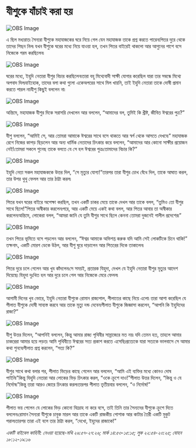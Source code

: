 # যীশুকে যাঁচাই করা হয়

![OBS Image](https://cdn.door43.org/obs/jpg/360px/obs-en-39-01.jpg)

এ ছিল মধ্যরাত৷ সৈন্যরা যীশুকে মহাযাজকের ঘরে নিয়ে গেল যেন মহাযাজক তাকে প্রশ্ন করতে পারেন৷পিতর দুরে থেকে তাদের পিছন নিল৷ যখন যীশুকে ঘরের মধ্যে নিয়ে যাওয়া হল, তখন পিতর বাইরেই থাকলো আর আগুনের পাশে বসে নিজেকে গরম করছিলেন৷

![OBS Image](https://cdn.door43.org/obs/jpg/360px/obs-en-39-02.jpg)

ঘরের মধ্যে, ইহুদি নেতারা যীশুর বিচার করছিলেন৷তারা বহু মিথ্যেবাদী সাক্ষী যোগার করেছিল যারা তার সম্বন্ধে মিথ্যে অপবাদ দিল৷যাইহোক, তাদের বলা কথা গুলো একেঅপরের সাথে মিল খায়নি, তাই ইহুদি নেতারা তাকে দোষী প্রমান করতে পারল না৷যীশু কিছুই বললেন না৷

![OBS Image](https://cdn.door43.org/obs/jpg/360px/obs-en-39-03.jpg)

অন্তিমে, মহাযাজক যীশুর দিকে সরাসরি দেখলেন আর বললেন, “আমাদের বল, তুমিই কি খ্রীষ্ট, জীবিত ঈশ্বরের পুত্র?”

![OBS Image](https://cdn.door43.org/obs/jpg/360px/obs-en-39-04.jpg)

যীশু বললেন, “আমিই সে, আর তোমরা আমাকে ঈশ্বরের সাথে বসে থাকতে আর স্বর্গ থেকে আসতে দেখবে৷”  মহাযাজক রেগে নিজের কাপড় ছিড়লেন আর অন্য ধার্মিক নেতাদের চিৎকার করে বললেন, “আমাদের আর কোনো সাক্ষীর প্রয়োজন নেই!তোমরা সকলে শুনেছ তাকে বলতে যে সে হল ঈশ্বরের পুত্র৷তোমাদের বিচার কি?”

![OBS Image](https://cdn.door43.org/obs/jpg/360px/obs-en-39-05.jpg)

ইহুদি নেতা সকল মহাযাজককে উত্তর দিল, “সে মৃত্যুর যোগ্য!”তারপর তারা যীশুর চোখ বেঁধে দিল, তাকে আঘাত করল, তার উপর থুথু ফেলল আর তার ঠাট্টা করল৷

![OBS Image](https://cdn.door43.org/obs/jpg/360px/obs-en-39-06.jpg)

পিতর যখন ঘরের বাইরে অপেক্ষা করছিল, তখন একটি চাকর মেয়ে তাকে দেখল আর তাকে বলল, “তুমিও তো যীশুর সাথে ছিলে!”পিতর অস্বীকার করলেন৷পরে, আর একটি মেয়ে একই কথা বলল, আর পিতর আবার তা অস্বীকার করলেন৷অন্তিমে, লোকেরা বলল, “আমরা জানি যে তুমি যীশুর সাথে ছিলে কেননা তোমরা দুজনেই গালীল প্রদেশের৷”

![OBS Image](https://cdn.door43.org/obs/jpg/360px/obs-en-39-07.jpg)

তখন পিতর ভূমিতে বসে পড়লেন আর বললেন, “ঈশ্বর আমাকে অভিশপ্ত করুক যদি আমি সেই লোকটিকে চিনে থাকি!” তক্ষনাৎ, একটি মোরগ ডেকে উঠল, আর যীশু ঘুরে দাড়ালেন আর পিতরের দিকে তাকালেন৷

![OBS Image](https://cdn.door43.org/obs/jpg/360px/obs-en-39-08.jpg)

পিতর দুরে চলে গেলেন আর খুব কাঁদলেন৷সে সময়ই, প্রতারক যিহুদা, দেখল যে ইহুদি নেতারা যীশুর মৃত্যুর আদেশ দিয়েছে৷ যিহুদা দুঃখিত হল আর দুরে চলে গেল আর নিজেকে মেরে ফেলল৷

![OBS Image](https://cdn.door43.org/obs/jpg/360px/obs-en-39-09.jpg)

আগামী দিনের খুব ভোরে, ইহুদি নেতারা যীশুকে রোমান রাজ্যপাল, পীলাতের কাছে নিয়ে এলো৷ তারা আশা করেছিল যে পীলাত যীশুকে দোষী সাব্যস্ত করবে আর তাকে মৃত্যু দন্ড দেবেন৷পীলাত যীশুকে জিজ্ঞাসা করলেন, “আপনি কি ইহুদিদের রাজা?”

![OBS Image](https://cdn.door43.org/obs/jpg/360px/obs-en-39-10.jpg)

যীশু উত্তর দিলেন, “আপনিই বললেন, কিন্তু আমার রাজ্য পৃথিবীর সাম্রাজ্যের মত নয়৷ যদি তেমন হত, তাহলে আমার চাকরেরা আমার হয়ে লড়ত৷ আমি পৃথিবীতে ঈশ্বরের সত্য প্রকাশ করতে এসেছি৷প্রত্যেকে যারা সত্যকে ভালবাসে সে আমার কথা শুনবে৷পীলাত প্রশ্ন করলেন, “সত্য কি?”

![OBS Image](https://cdn.door43.org/obs/jpg/360px/obs-en-39-11.jpg)

যীশুর সাথে কথা বলার পর, পীলাত ভিড়ের কাছে গেলেন আর বললেন, “আমি এই ব্যক্তির মধ্যে কোনও দোষ পাইনি৷”কিন্তু যিহুদি নেতারা আর লোকের ভিড় চিৎকার করল, “ওকে ক্রুশে দাও!”পীলাত উত্তর দিলেন, “কিন্তু ও যে নির্দোষ৷”কিন্তু তারা আরও জোরে চিৎকার করল৷তারপর পীলাত তৃতীয়বার বললেন, “ও নির্দোষ!”

![OBS Image](https://cdn.door43.org/obs/jpg/360px/obs-en-39-12.jpg)

পীলাত ভয় পেলেন যে লোকের ভিড় কোনো বিদ্রোহ না করে বসে, তাই তিনি তার সৈন্যদের যীশুকে ক্রুশে দিতে বললেন৷রোমান সৈন্যরা যীশুকে চাবুক মারল আর তাকে একটি রাজকীয় পোশাক আর কাটার তৈরী একটি মুকুট পরাল৷তারপর তারা এই বলে তার ঠাট্টা করল, “দেখো, ইহুদের রাজাকে!”

_একটি বাইবেল কাহিনী: নেওয়া হয়েছে-মথি ২৬:৫৭-২৭:২৬; মার্ক ১৪:৫৩-১৫:১৫; লুক ২২:৫৪-২৩:২৫; যোহন ১৮:১২-১৯:১৬_